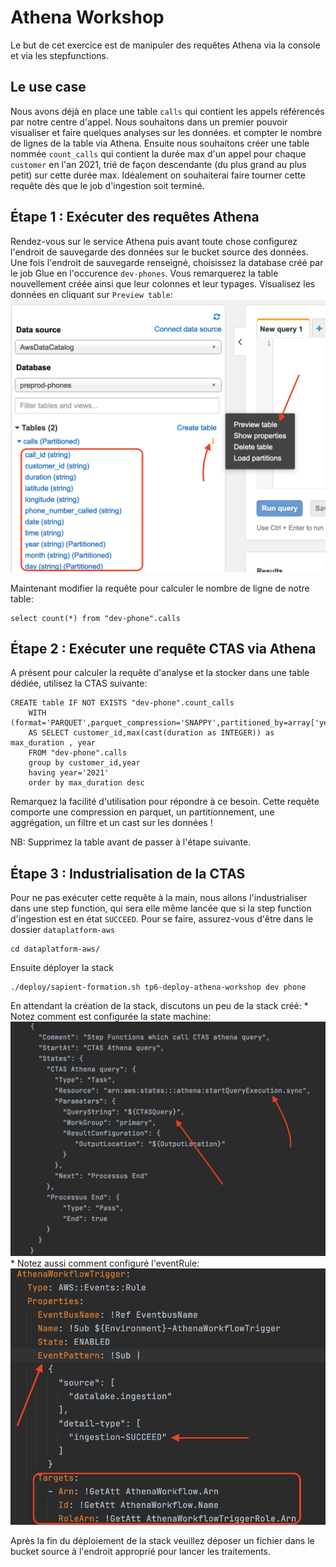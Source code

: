 # Athena Workshop
Le but de cet exercice est de manipuler des requêtes Athena via la console et via les stepfunctions.

## Le use case
Nous avons déjà en place une table `calls` qui contient les appels référencés par notre centre d'appel.
Nous souhaitons dans un premier pouvoir visualiser et faire quelques analyses sur les données. et compter le nombre de lignes de la table via Athena.
Ensuite nous souhaitons créer une table nommée `count_calls` qui contient la durée max d'un appel pour chaque `customer` 
en l'an 2021, trié de façon descendante (du plus grand au plus petit) sur cette durée max.
Idéalement on souhaiterai faire tourner cette requête dès que le job d'ingestion soit terminé.


## Étape 1 : Exécuter des requêtes Athena
Rendez-vous sur le service Athena puis avant toute chose configurez l'endroit de sauvegarde des données sur le bucket source des données.
Une fois l'endroit de sauvegarde renseigné, choisissez la database créé par le job Glue en l'occurence `dev-phones`.
Vous remarquerez la table nouvellement créée ainsi que leur colonnes et leur typages.
Visualisez les données en cliquant sur `Preview table`:
![athenaSelect](./documentation/tp5/athenaselect.png "athenaSelect")

Maintenant modifier la requête pour calculer le nombre de ligne de notre table:
```shell
select count(*) from "dev-phone".calls
```
## Étape 2 : Exécuter une requête CTAS via Athena
A présent pour calculer la requête d'analyse et la stocker dans une table dédiée, utilisez la CTAS suivante:
```shell
CREATE table IF NOT EXISTS "dev-phone".count_calls
    WITH (format='PARQUET',parquet_compression='SNAPPY',partitioned_by=array['year'])
    AS SELECT customer_id,max(cast(duration as INTEGER)) as max_duration , year
    FROM "dev-phone".calls
    group by customer_id,year
    having year='2021'
    order by max_duration desc
```
Remarquez la facilité d'utilisation pour répondre à ce besoin. Cette requête comporte une compression en parquet, un partitionnement, 
une aggrégation, un filtre et un cast sur les données !

NB: Supprimez la table avant de passer à l'étape suivante.

## Étape 3 : Industrialisation de la CTAS
Pour ne pas exécuter cette requête à la main, nous allons l'industrialiser dans une step function,
qui sera elle même lancée que si la step function d'ingestion est en état `SUCCEED`.
Pour se faire, assurez-vous d'être dans le dossier `dataplatform-aws` 
```shell
cd dataplatform-aws/
```
Ensuite déployer la stack
```shell
./deploy/sapient-formation.sh tp6-deploy-athena-workshop dev phone
```
En attendant la création de la stack, discutons un peu de la stack créé:
    * Notez comment est configurée la state machine:
![stateMachine](./documentation/tp5/statemachine.png "stateMachine")
    * Notez aussi comment configuré l'eventRule:
![eventRule](./documentation/tp5/eventrule.png "eventRule")


Après la fin du déploiement de la stack veuillez déposer un fichier dans le bucket source à l'endroit approprié pour lancer 
les traitements.


